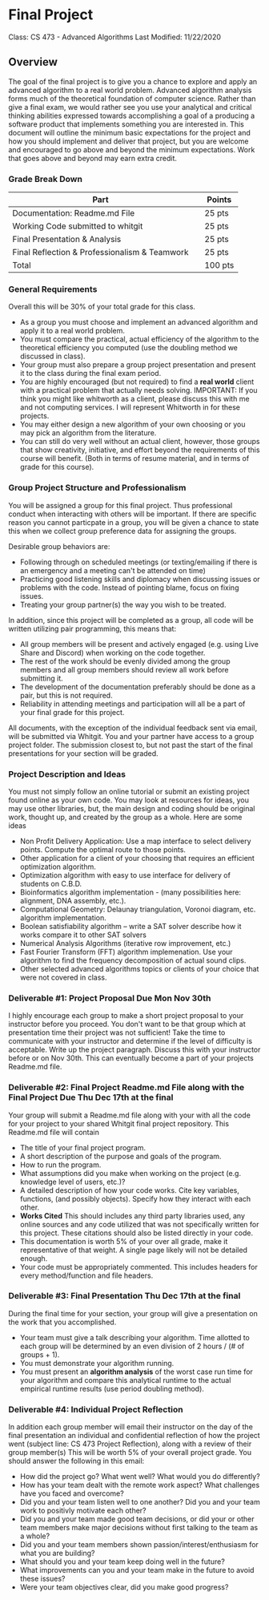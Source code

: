 # Final Project
Class: CS 473 - Advanced Algorithms 
Last Modified: 11/22/2020

## Overview
The goal of the final project is to give you a chance to explore and apply an advanced algorithm to a real world problem. Advanced algorithm analysis forms much of the theoretical foundation of computer science.  Rather than give a final exam, we would rather see you use your analytical and critical thinking abilities expressed towards accomplishing a goal of a producing a software product that implements something you are interested in. This document will outline the minimum basic expectations for the project and how you should implement and deliver that project, but you are welcome and encouraged to go above and beyond the minimum expectations. Work that goes above and beyond may earn extra credit.


### Grade Break Down
| Part               |                 | Points  |
|--------------------|-----------------|---------|
| Documentation: Readme.md File |      | 25 pts  |    
| Working Code submitted to whitgit|   | 25 pts  |
| Final Presentation & Analysis |      | 25 pts  | 
| Final Reflection & Professionalism & Teamwork |         | 25 pts  |
| Total              |                 | 100 pts |

### General Requirements
Overall this will be 30% of your total grade for this class.  
* As a group you must choose and implement an advanced algorithm and apply it to a real world problem.
* You must compare the practical, actual efficiency of the algorithm to the theoretical efficiency you computed (use the doubling method we discussed in class).
* Your group must also prepare a group project presentation and present it to the class during the final exam period.
* You are highly encouraged (but not required) to find a __real world__ client with a practical problem that actually needs solving. IMPORTANT: If you think you might like whitworth as a client, please discuss this with me and not computing services. I will represent Whitworth in for these projects.
* You may either design a new algorithm of your own choosing or you may pick an algorithm from the literature.
* You can still do very well without an actual client, however, those groups that show creativity, initiative, and effort beyond the requirements of this course will benefit. (Both in terms of resume material, and in terms of grade for this course).   

### Group Project Structure and Professionalism
You will be assigned a group for this final project. Thus professional conduct when interacting with others will be important. If there are specific reason you cannot particpate in a group, you will be given a chance to state this when we collect group preference data for assigning the groups.

Desirable group behaviors are:
* Following through on scheduled meetings (or texting/emailing if there is an emergency and a meeting can't be attended on time)
* Practicing good listening skills and diplomacy when discussing issues or problems with the code. Instead of pointing blame, focus on fixing issues.
* Treating your group partner(s) the way you wish to be treated. 

In addition, since this project will be completed as a group, all code will be written utilizing pair programming, this means that:
* All group members will be present and actively engaged (e.g. using Live Share and Discord)  when working on the code together. 
* The rest of the work should be evenly divided among the group members and all group members should review all work before submitting it.
* The development of the documentation preferably should be done as a pair, but this is not required.
* Reliability in attending meetings and participation will all be a part of your final grade for this project. 
  
All documents, with the exception of the individual feedback sent via email, will be submitted via Whitgit. You and your partner have access to a group project folder. The submission closest to, but not past the start of the final presentations for your section will be graded.

### Project Description and Ideas
You must not simply follow an online tutorial or submit an existing project found online as your own code. You may look at resources for ideas, you may use other libraries, but, the main design and coding should be original work, thought up, and created by the group as a whole. Here are some ideas

* Non Profit Delivery Application: Use a map interface to select delivery points. Compute the optimal route to those points.
* Other application for a client of your choosing that requires an efficient optimization algorithm.
* Optimization algorithm with easy to use interface for delivery of students on C.B.D.
* Bioinformatics algorithm implementation - (many possibilities here: alignment, DNA assembly, etc.).
* Computational Geometry: Delaunay triangulation, Voronoi diagram, etc. algorithm implementation.
* Boolean satisfiability algorithm – write a SAT solver describe how it works compare it to other SAT solvers
* Numerical Analysis Algorithms (iterative row improvement, etc.)
* Fast Fourier Transform (FFT) algorithm implemenation. Use your algorithm to find the frequency decomposition of actual sound clips.
* Other selected advanced algorithms topics or clients of your choice that were not covered in class.

### Deliverable #1: Project Proposal Due Mon Nov 30th 
I highly encourage each group to make a short project proposal to your instructor before you proceed. You don't want to be that group which at presentation time their project was not sufficient!  Take the time to communicate with your instructor and determine if the level of difficulty is acceptable. Write up the project paragraph. Discuss this with your instructor before or on Nov 30th. This can eventually become a part of your projects Readme.md file.

### Deliverable #2: Final Project Readme.md File along  with the Final Project Due Thu Dec 17th at the final
Your group will submit a Readme.md file along with your with all the code for your project to your shared Whitgit final project repository. This Readme.md file will contain
* The title of your final project program.
* A short description of the purpose and goals of the program. 
* How to run the program.
* What assumptions did you make when working on the project (e.g. knowledge level of users, etc.)?
* A detailed description of how your code works. Cite key variables,  functions, (and possibly objects). Specify how they interact with each other.
* __Works Cited__ This should includes any third party libraries used, any online sources and any code utilized that was not specifically written for this project. These citations should also be listed directly in your code.
* This documentation is worth 5% of your over all grade, make it representative of that weight. A single page likely will not be detailed enough.
* Your code must be appropriately commented. This includes headers for every method/function and file headers.

### Deliverable #3: Final Presentation Thu Dec 17th at the final 
During the final time for your section, your group will give a presentation on the work that you accomplished. 

* Your team must give a talk describing your algorithm. Time allotted to each group will be determined by an even division of 2 hours / (# of groups + 1).
* You must demonstrate your algorithm running.
* You must present an __algorithm analysis__ of the worst case run time for your algorithm and compare this analytical runtime to the actual empirical runtime results (use period doubling method).

### Deliverable #4: Individual Project Reflection
In addition each group member will email their instructor on the day of the final presentation an individual and confidential reflection of how the project went (subject line: CS 473 Project Reflection), along with a review of their group member(s) This will be worth 5% of your overall project grade. You should answer the following in this email:

* How did the project go? What went well? What would you do differently?
* How has your team dealt with the remote work aspect? What challenges have you faced and overcome?
* Did you and your team listen well to one another? Did you and your team work to positivly motivate each other? 
* Did you and your team made good team decisions, or did your or other team members make major decisions without first talking to the team as a whole?
* Did you and your team members shown passion/interest/enthusiasm for what you are building?
* What should you and your team keep doing well in the future?
* What improvements can you and your team make in the future to avoid these issues?
* Were your team objectives clear, did you make good progress?
